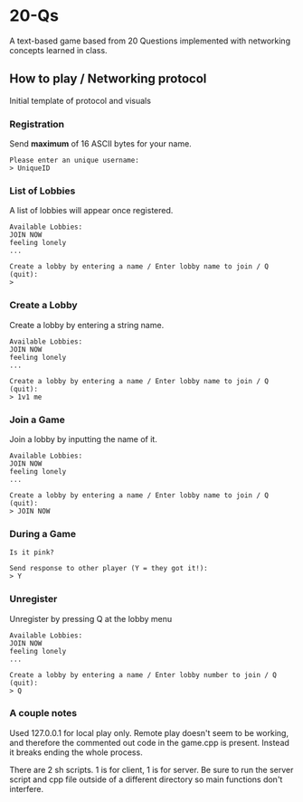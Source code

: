# 20-Qs
A text-based game based from 20 Questions implemented with networking concepts learned in class.

## How to play / Networking protocol ##
Initial template of protocol and visuals

### Registration ###
Send __maximum__ of 16 ASCII bytes for your name.
```
Please enter an unique username:
> UniqueID
```
### List of Lobbies ###
A list of lobbies will appear once registered.
```
Available Lobbies:
JOIN NOW
feeling lonely
...

Create a lobby by entering a name / Enter lobby name to join / Q (quit):
> 
```
### Create a Lobby ###
Create a lobby by entering a string name.
```
Available Lobbies:
JOIN NOW
feeling lonely
...

Create a lobby by entering a name / Enter lobby name to join / Q (quit):
> 1v1 me
```
### Join a Game ###
Join a lobby by inputting the name of it.
```
Available Lobbies:
JOIN NOW
feeling lonely
...

Create a lobby by entering a name / Enter lobby name to join / Q (quit):
> JOIN NOW
```
### During a Game ###
```
Is it pink?

Send response to other player (Y = they got it!):
> Y
```
### Unregister ###
Unregister by pressing Q at the lobby menu
```
Available Lobbies:
JOIN NOW
feeling lonely
...

Create a lobby by entering a name / Enter lobby number to join / Q (quit):
> Q
```

### A couple notes ###
Used 127.0.0.1 for local play only. Remote play doesn't seem to be working, and therefore the commented out code in the game.cpp is present. Instead it breaks ending the whole process.

There are 2 sh scripts. 1 is for client, 1 is for server. Be sure to run the server script and cpp file outside of a different directory so main functions don't interfere.
